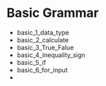 Basic Grammar
=============
* basic_1_data_type
* basic_2_calculate
* basic_3_True_Falue
* basic_4_inequality_sign
* basic_5_if
* basic_6_for_input
* 
